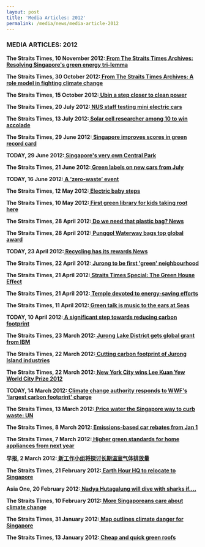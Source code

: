 ```yaml
---
layout: post
title: 'Media Articles: 2012'
permalink: /media/news/media-article-2012
---
```


### MEDIA ARTICLES: 2012

**The Straits Times, 10 November 2012:[<a href="https://www.straitstimes.com/singapore/environment/from-the-straits-times-archives-resolving-singapores-green-energy-tri-lemma" target="_blank"> From The Straits Times Archives: Resolving Singapore's green energy tri-lemma</a>](https://www.straitstimes.com/singapore/environment/from-the-straits-times-archives-resolving-singapores-green-energy-tri-lemma)**


**The Straits Times, 30 October 2012:[<a href="https://www.straitstimes.com/singapore/environment/from-the-straits-times-archives-a-role-model-in-fighting-climate-change" target="_blank"> From The Straits Times Archives: A role model in fighting climate change</a>](https://www.straitstimes.com/singapore/environment/from-the-straits-times-archives-a-role-model-in-fighting-climate-change)**


**The Straits Times, 15 October 2012:[<a href="https://www.eco-business.com/news/ubin-a-step-closer-to-clean-power/" target="_blank"> Ubin a step closer to clean power</a>](https://www.eco-business.com/news/ubin-a-step-closer-to-clean-power/)**


**The Straits Times, 20 July 2012:[<a href="https://www.stcars.sg/guides-articles/nus-staff-testing-mini-electric-cars-74530" target="_blank"> NUS staff testing mini electric cars</a>](https://www.stcars.sg/guides-articles/nus-staff-testing-mini-electric-cars-74530)**


**The Straits Times, 13 July 2012:[<a href="http://www.eee.ntu.edu.sg/research/Luminous/aboutus/Documents/ST_120713_B12_Solar%20cell%20researcher%20among%2010%20to%20win%20accolade.pdf" target="_blank"> Solar cell researcher among 10 to win accolade</a>](http://www.eee.ntu.edu.sg/research/Luminous/aboutus/Documents/ST_120713_B12_Solar%20cell%20researcher%20among%2010%20to%20win%20accolade.pdf)**


**The Straits Times, 29 June 2012:[<a href="https://ifonlysingaporeans.blogspot.com/2012/06/singapore-improves-scores-in-green.html" target="_blank"> Singapore improves scores in green record card</a>](https://ifonlysingaporeans.blogspot.com/2012/06/singapore-improves-scores-in-green.html)**


**TODAY, 29 June 2012:[<a href="https://veryfatoldman.blogspot.com/2012/07/singapores-very-own-central-park.html" target="_blank"> Singapore's very own Central Park</a>](https://veryfatoldman.blogspot.com/2012/07/singapores-very-own-central-park.html)**


**The Straits Times, 21 June 2012:[<a href="https://www.stcars.sg/guides-articles/green-labels-on-new-cars-from-july-70536" target="_blank"> Green labels on new cars from July</a>](https://www.stcars.sg/guides-articles/green-labels-on-new-cars-from-july-70536)**


**TODAY, 16 June 2012:[<a href="https://www.eco-business.com/news/a-zero-waste-event/" target="_blank"> A ‘zero-waste’ event</a>](https://www.eco-business.com/news/a-zero-waste-event/)**


**The Straits Times, 12 May 2012:[<a href="https://www.stcars.sg/guides-articles/electric-baby-steps-65243" target="_blank"> Electric baby steps</a>](https://www.stcars.sg/guides-articles/electric-baby-steps-65243)**


**The Straits Times, 10 May 2012:[<a href="https://wildsingaporenews.blogspot.com/2012/05/first-green-library-for-kids-taking.html" target="_blank"> First green library for kids taking root here</a>](https://wildsingaporenews.blogspot.com/2012/05/first-green-library-for-kids-taking.html)**


**The Straits Times, 28 April 2012:[<a href="http://www.zerowastesg.com/2012/04/28/do-we-need-that-plastic-bag-news/" target="_blank">  Do we need that plastic bag? News</a>](http://www.zerowastesg.com/2012/04/28/do-we-need-that-plastic-bag-news/)**


**The Straits Times, 28 April 2012:[<a href="https://www.stproperty.sg/articles-property/neighbourhood-guides/punggol-waterway-bags-top-global-award/a/63703" target="_blank"> Punggol Waterway bags top global award</a>](https://www.stproperty.sg/articles-property/neighbourhood-guides/punggol-waterway-bags-top-global-award/a/63703)**


**TODAY, 23 April 2012:[<a href="http://www.zerowastesg.com/2012/04/23/recycling-has-its-rewards-news/" target="_blank"> Recycling has its rewards News</a>](http://www.zerowastesg.com/2012/04/23/recycling-has-its-rewards-news/)**


**The Straits Times, 22 April 2012:[<a href="https://ifonlysingaporeans.blogspot.com/2012/04/jurong-to-be-first-green-neighbourhood.html" target="_blank"> Jurong to be first 'green' neighbourhood</a>](https://ifonlysingaporeans.blogspot.com/2012/04/jurong-to-be-first-green-neighbourhood.html)**


**The Straits Times, 21 April 2012:[<a href="https://jianyuestories.com/2012/04/21/the-green-house-effect/" target="_blank"> Straits Times Special: The Green House Effect</a>](https://jianyuestories.com/2012/04/21/the-green-house-effect/)**


**The Straits Times, 21 April 2012:[<a href="https://www3.ntu.edu.sg/CorpComms2/Documents/2012/Apr/ST_120421_D11_D17_Greenhouse%20effect.pdf" target="_blank"> Temple devoted to energy-saving efforts</a>](https://www3.ntu.edu.sg/CorpComms2/Documents/2012/Apr/ST_120421_D11_D17_Greenhouse%20effect.pdf)**


**The Straits Times, 11 April 2012:[<a href="https://singaporepropertyhighlights.wordpress.com/2012/04/11/green-talk-music-ears-seas/" target="_blank"> Green talk is music to the ears at Seas</a>](https://singaporepropertyhighlights.wordpress.com/2012/04/11/green-talk-music-ears-seas/)**


**TODAY, 10 April 2012:[<a href="https://www.eco-business.com/news/a-significant-step-towards-reducing-carbon-footprint/" target="_blank"> A significant step towards reducing carbon footprint</a>](https://www.eco-business.com/news/a-significant-step-towards-reducing-carbon-footprint/)**


**The Straits Times, 23 March 2012:[<a href="https://www.asiaone.com/News/Latest%2BNews/Singapore/Story/A1Story20120323-335263.html" target="_blank"> Jurong Lake District gets global grant from IBM</a>](https://www.asiaone.com/News/Latest%2BNews/Singapore/Story/A1Story20120323-335263.html)**


**The Straits Times, 22 March 2012:[<a href="https://wildsingaporenews.blogspot.com/2012/03/cutting-carbon-footprint-of-jurong.html" target="_blank"> Cutting carbon footprint of Jurong Island industries</a>](https://wildsingaporenews.blogspot.com/2012/03/cutting-carbon-footprint-of-jurong.html)**


**The Straits Times, 22 March 2012:[<a href="https://ifonlysingaporeans.blogspot.com/2012/03/new-york-wins-lee-kuan-yew-world-city.html" target="_blank"> New York City wins Lee Kuan Yew World City Prize 2012</a>](https://ifonlysingaporeans.blogspot.com/2012/03/new-york-wins-lee-kuan-yew-world-city.html)**


**TODAY, 14 March 2012:[<a href="https://www.eco-business.com/news/climate-change-authority-responds-to-wwfs-largest-carbon-footprint-charge/" target="_blank"> Climate change authority responds to WWF's 'largest carbon footprint' charge</a>](https://www.eco-business.com/news/climate-change-authority-responds-to-wwfs-largest-carbon-footprint-charge/)**


**The Straits Times, 13 March 2012:[<a href="https://www.eco-business.com/news/price-water-the-singapore-way-to-curb-waste-un/" target="_blank"> Price water the Singapore way to curb waste: UN</a>](https://www.eco-business.com/news/price-water-the-singapore-way-to-curb-waste-un/)**


**The Straits Times, 8 March 2012:[<a href="https://www.stcars.sg/guides-articles/emissions-based-car-rebates-from-jan-1-52140" target="_blank"> Emissions-based car rebates from Jan 1</a>](https://www.stcars.sg/guides-articles/emissions-based-car-rebates-from-jan-1-52140)**


**The Straits Times, 7 March 2012:[<a href="https://www.eco-business.com/news/higher-green-standards-for-home-appliances-from-next-year/" target="_blank"> Higher green standards for home appliances from next year</a>](https://www.eco-business.com/news/higher-green-standards-for-home-appliances-from-next-year/)**


**早报, 2 March 2012:[<a href="https://www.zaobao.com.sg/special/report/singapore/budget2012/story20120302-102097" target="_blank"> 新工作小组将探讨长期温室气体排放量</a>](https://www.zaobao.com.sg/special/report/singapore/budget2012/story20120302-102097)**


**The Straits Times, 21 February 2012:[<a href="https://wildsingaporenews.blogspot.com/2012/02/earth-hour-hq-to-relocate-to-singapore.html" target="_blank"> Earth Hour HQ to relocate to Singapore</a>](https://wildsingaporenews.blogspot.com/2012/02/earth-hour-hq-to-relocate-to-singapore.html)**


**Asia One, 20 February 2012:[<a href="https://www.asiaone.com/News/Latest%2BNews/Showbiz/Story/A1Story20120220-329018.html" target="_blank"> Nadya Hutagalung will dive with sharks if....</a>](https://www.asiaone.com/News/Latest%2BNews/Showbiz/Story/A1Story20120220-329018.html)**


**The Straits Times, 10 February 2012:[<a href="https://www.eco-business.com/news/more-singaporeans-care-about-climate-change/" target="_blank"> More Singaporeans care about climate change</a>](https://www.eco-business.com/news/more-singaporeans-care-about-climate-change/)**


**The Straits Times, 31 January 2012:[<a href="https://www.eco-business.com/news/map-outlines-climate-danger-for-singapore/" target="_blank"> Map outlines climate danger for Singapore</a>](https://www.eco-business.com/news/map-outlines-climate-danger-for-singapore/)**


**The Straits Times, 13 January 2012:[<a href="https://wildsingaporenews.blogspot.com/2012/01/cheap-and-quick-green-roofs.html" target="_blank"> Cheap and quick green roofs</a>](https://wildsingaporenews.blogspot.com/2012/01/cheap-and-quick-green-roofs.html)**